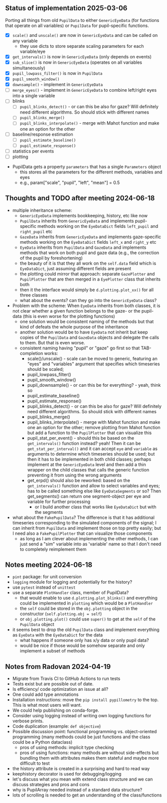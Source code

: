 ## Status of implementation 2025-03-06

Porting all things from old `PupilData` to either `GenericEyeData` (for functions that operate on all variables) or `PupilData` for pupil-specific functions.

- [x] `scale()` and `unscale()` are now in `GenericEyeData` and can be called on any variable
   - they use dicts to store separate scaling parameters for each variable/eye
- [x] `get_intervals()` is now in `GenericEyeData` (only depends on events)
- [x] `sub_slice()` is now in `GenericEyeData` (operates on all variables simultaneously)
- [x] `pupil_lowpass_filter()` is now in `PupilData`
- [x] `pupil_smooth_window()`
- [x] `downsample()`  - implement in `GenericEyeData`
- [ ] `merge_eyes()` - implement in `GenericEyeData` to combine left/right eyes into a single variable
- [ ] blinks
  - [ ] `pupil_blinks_detect()` - or can this be also for gaze? Will definitely need different algorithms. So should stick with different names
  - [ ] `pupil_blinks_merge()`
  - [ ] `pupil_blinks_interpolate()` - merge with Mahot function and make one an option for the other
- [ ] baseline/response estimation
  - [ ] `pupil_estimate_baseline()`
  - [ ] `pupil_estimate_response()`
- [ ] statistics per events
- [ ] plotting

- PupilData gets a property `parameters` that has a single `Parameters` object  
  - this stores all the parameters for the different methods, variables and eyes
  - e.g., param["scale", "pupil", "left", "mean"] = 0.5


## Thoughts and TODO after meeting 2024-06-18

- multiple inheritance scheme:
  - `GenericEyeData` implements bookkeeping, history, etc like now
  - `PupilData` inherits from `GenericEyeData` and implements pupil-specific methods working on the `EyeDataDict` fields `left_pupil` and `right_pupil` etc
  - `GazeData` inherits from `GenericEyeData` and implements gaze-specific methods working on the `EyeDataDict` fields `left_x` and `right_y` etc
  - `EyeData` inherits from `PupilData` and `GazeData` and implements methods that work on both pupil and gaze data (e.g., the correction of the pupil by foreshortening)
  - the beauty of it is that they all work on the `self.data` field which is `EyeDataDict`, just assuming different fields are present
  - the plotting could mirror that approach: separate `GazePlotter` and `PupilPlotter` that are then merged in a `EyePlotter` class that inherits both
  - then it the interface would simply be `d.plotting.plot_xx()` for all three classes
  - what about the events? can they go into the `GenericEyeData` class?
- Problem with the scheme: When `EyeData` inherits from both classes, it is not clear whether a given function belongs to the gaze- or the pupil-data (this is even worse for the plotting functions)
  - one solution would be consistent naming of the methods but that kind of defeats the whole purpose of the inheritance
  - another solution would be to have `EyeData` not inherit but keep copies of the `PupilData` and `GazeData` objects and delegate the calls to them. But that is even worse.
  - consistent naming having "pupil" or "gaze" go first so that TAB-completion works:
    - scale()/unscale() - scale can be moved to generic, featuring an "eyes" and "variables" argument that specifies which timeseries should be scaled; 
    - pupil_lowpass_filter()
    - pupil_smooth_window()
    - pupil_downsample()  - or can this be for everything? - yeah, think so
    - pupil_estimate_baseline() 
    - pupil_estimate_response()
    - pupil_blinks_detect() - or can this be also for gaze? Will definitely need different algorithms. So should stick with different names
    - pupil_blinks_merge()
    - pupil_blinks_interpolate() - merge with Mahot function and make one an option for the other; remove plotting from Mahot function but add a function to the `PupilPlotter` that can visualize this
    - pupil_stat_per_event() - should this be based on the `get_intervals()` function instead? yeah! Then it can be `get_stat_per_interval()` and it can accept `eye` and `variable` as arguments to determine which timeseries should be used; but then it has to be implemented in both child classes; perhaps implement at the `GenericEyeData` level and then add a thin wrapper on the child classes that calls the generic function preventing it from using the wrong arguments
    - get_erpd() should also be reworked: based on the `get_intervals()` function and allow to select variables and eyes; has to be called something else like `EyeDataSegments` or so? Then get_segments() can return one segment-object per eye and variable for further processing
      - or I build another class that works like `EyeDataDict` but with the segments
- what about the `FakePupilData`? The difference is that it has additional timeseries corresponding to the simulated components of the signal; I can inherit from `PupilData` and implement those on top pretty easily; but I need also a `FakePupilPlotter` that can visualize those components
  - as long as I am clever about implementing the other methods, I can just send a "sim" variable into as 'variable' name so that I don't need to completely reimplement them


## Notes meeting 2024-06-18

- `pint` package: for unit conversion
- `logging` module for logging and potentially for the history?
- use `pytest` instead of `unittest`
- use a separate `PlotHandler` class, member of PupilData?
  - that would enable to use `d.plotting.plot_blinks()` and everything could be implemented in `plotting` which would be a `PlotHandler`
  - the `self` could be stored in the `obj.plotting` object in the constructor (`self.plotting.obj = self`)
  - or `obj.plotting.plot()` could use `super()` to get at the `self` of the `PupilData` object
- it seems best to drop the old `PupilData` class and implement everything as `EyeData` with the `EyeDataDict` for the data 
  - what happens if someone only has x/y data or only pupil data? 
  - would be nice if those would be somehow separate and only implement a subset of methods

## Notes from Radovan 2024-04-19

- Migrate from Travis CI to GitHub Actions to run tests
- Tests exist but are possible out of date.
- Is efficiency/ code optimization an issue at all?
- One could add type annotations
- Installation instructions: move the `pip install pypillometry` to the top.
  This is what most users will want.
- We could help publishing on conda-forge.
- Consider using logging instead of writing own logging functions for verbose prints.
- Code duplication (example: `def objective`)
- Possible discussion point: functional programming vs. object-oriented programming (many methods could be just functions and the class could be a Python dataclass)
  - pros of using methods: implicit type checking
  - pros of using functions: many methods are without side-effects but bundling them with attributes makes them stateful and maybe more difficult to test
- the history attribute is created in a surprising and hard to read way
- keephistory decorator is used for debugging/logging
- let's discuss what you mean with extend class structure and we can discuss strategies and pros and cons
- why is PupilArray needed instead of a standard data structure?
- lots of scrolling is needed to get an understanding of the class/functions 


